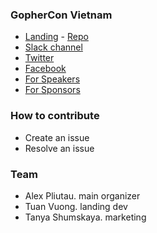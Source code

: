 ### GopherCon Vietnam

 - [Landing](http://gophercon.vn/) - [Repo](https://github.com/golang-vietnam/gophercon-landing)
 - [Slack channel](https://gophers.slack.com/messages/gophercon-vn)
 - [Twitter](https://twitter.com/gopherconvn)
 - [Facebook](https://www.facebook.com/GopherCon-Vietnam-260681794517858)
 - [For Speakers](https://www.papercall.io/gopherconvn2018)
 - [For Sponsors](https://docs.google.com/document/d/1yOfaoUAI2geZvu5Zxp6cX-4g48nJ-KxgTVz55ays5Fc)

### How to contribute

 - Create an issue
 - Resolve an issue

### Team

 - Alex Pliutau. main organizer
 - Tuan Vuong. landing dev
 - Tanya Shumskaya. marketing
